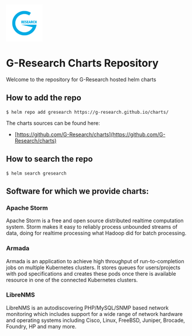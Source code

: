 <img src="./logo.png" width="100" height="100">

# G-Research Charts Repository 

Welcome to the repository for G-Research hosted helm charts  


## How to add the repo

```console
$ helm repo add gresearch https://g-research.github.io/charts/
```

The charts sources can be found here:
* [https://github.com/G-Research/charts](https://github.com/G-Research/charts)


## How to search the repo

```
$ helm search gresearch
```

## Software for which we provide charts:

### Apache Storm

Apache Storm is a free and open source distributed realtime computation system. Storm makes it easy to reliably process unbounded streams of data, doing for realtime processing what Hadoop did for batch processing.

### Armada

Armada is an application to achieve high throughput of run-to-completion jobs on multiple Kubernetes clusters. It stores queues for users/projects with pod specifications and creates these pods once there is available resource in one of the connected Kubernetes clusters.

### LibreNMS

LibreNMS is an autodiscovering PHP/MySQL/SNMP based network monitoring which includes support for a wide range of network hardware and operating systems including Cisco, Linux, FreeBSD, Juniper, Brocade, Foundry, HP and many more.